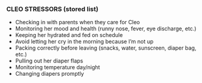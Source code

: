 
### CLEO STRESSORS (stored list)
- Checking in with parents when they care for Cleo  
- Monitoring her mood and health (runny nose, fever, eye discharge, etc.)  
- Keeping her hydrated and fed on schedule  
- Avoid letting her cry in the morning because I’m not up  
- Packing correctly before leaving (snacks, water, sunscreen, diaper bag, etc.)  
- Pulling out her diaper flaps  
- Monitoring temperature day/night  
- Changing diapers promptly
